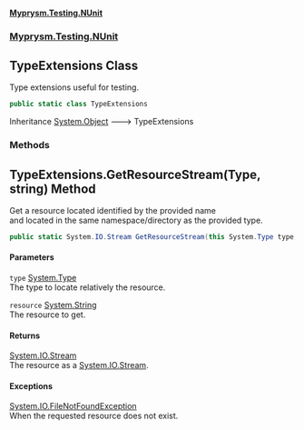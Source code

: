 #### [Myprysm.Testing.NUnit](index.md 'index')
### [Myprysm.Testing.NUnit](index.md#Myprysm_Testing_NUnit 'Myprysm.Testing.NUnit')
## TypeExtensions Class
Type extensions useful for testing.  
```csharp
public static class TypeExtensions
```

Inheritance [System.Object](https://docs.microsoft.com/en-us/dotnet/api/System.Object 'System.Object') &#129106; TypeExtensions  
### Methods
<a name='Myprysm_Testing_NUnit_TypeExtensions_GetResourceStream(System_Type_string)'></a>
## TypeExtensions.GetResourceStream(Type, string) Method
Get a resource located identified by the provided name  
and located in the same namespace/directory as the provided type.  
```csharp
public static System.IO.Stream GetResourceStream(this System.Type type, string resource);
```
#### Parameters
<a name='Myprysm_Testing_NUnit_TypeExtensions_GetResourceStream(System_Type_string)_type'></a>
`type` [System.Type](https://docs.microsoft.com/en-us/dotnet/api/System.Type 'System.Type')  
The type to locate relatively the resource.
  
<a name='Myprysm_Testing_NUnit_TypeExtensions_GetResourceStream(System_Type_string)_resource'></a>
`resource` [System.String](https://docs.microsoft.com/en-us/dotnet/api/System.String 'System.String')  
The resource to get.
  
#### Returns
[System.IO.Stream](https://docs.microsoft.com/en-us/dotnet/api/System.IO.Stream 'System.IO.Stream')  
The resource as a [System.IO.Stream](https://docs.microsoft.com/en-us/dotnet/api/System.IO.Stream 'System.IO.Stream').
#### Exceptions
[System.IO.FileNotFoundException](https://docs.microsoft.com/en-us/dotnet/api/System.IO.FileNotFoundException 'System.IO.FileNotFoundException')  
When the requested resource does not exist.
  

